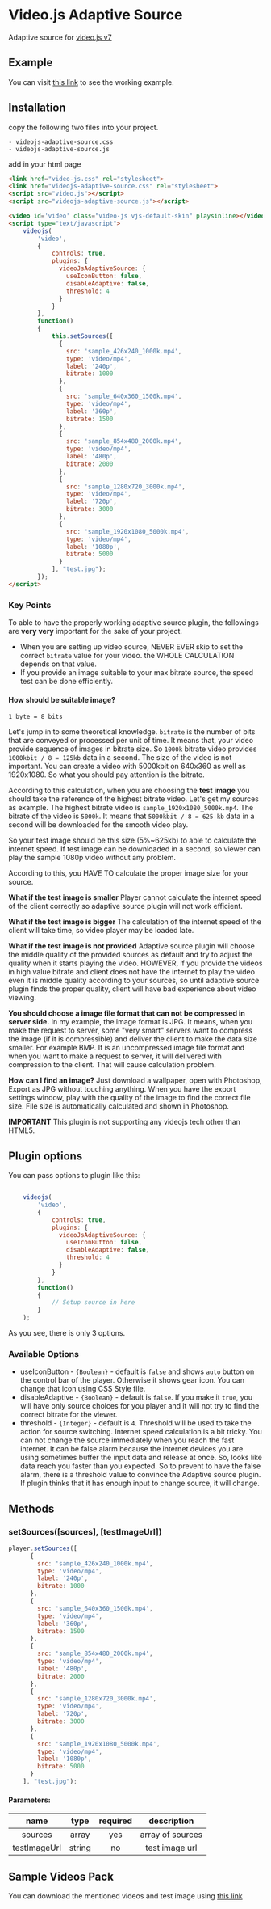 # Video.js Adaptive Source 

Adaptive source for [video.js v7](https://github.com/videojs/video.js)

## Example

You can visit [this link](http://imfrk.com/p/videojs-adaptive-source/example.html) to see the working example.

## Installation

copy the following two files into your project.

```
- videojs-adaptive-source.css
- videojs-adaptive-source.js
``` 

add in your html page

```html
<link href="video-js.css" rel="stylesheet">
<link href="videojs-adaptive-source.css" rel="stylesheet">
<script src="video.js"></script>
<script src="videojs-adaptive-source.js"></script>

<video id='video' class="video-js vjs-default-skin" playsinline></video>
<script type="text/javascript">
    videojs(
        'video',
        {
            controls: true,
            plugins: {
              videoJsAdaptiveSource: {
                useIconButton: false,
                disableAdaptive: false,
                threshold: 4
              }
            }
        },
        function()
        {
            this.setSources([
              {
                src: 'sample_426x240_1000k.mp4',
                type: 'video/mp4',
                label: '240p',
                bitrate: 1000
              },
              {
                src: 'sample_640x360_1500k.mp4',
                type: 'video/mp4',
                label: '360p',
                bitrate: 1500
              },
              {
                src: 'sample_854x480_2000k.mp4',
                type: 'video/mp4',
                label: '480p',
                bitrate: 2000
              },
              {
                src: 'sample_1280x720_3000k.mp4',
                type: 'video/mp4',
                label: '720p',
                bitrate: 3000
              },
              {
                src: 'sample_1920x1080_5000k.mp4',
                type: 'video/mp4',
                label: '1080p',
                bitrate: 5000
              }
            ], "test.jpg");
        });
</script>
```

### Key Points

To able to have the properly working adaptive source plugin, the followings are
**very very** important for the sake of your project.

- When you are setting up video source, NEVER EVER skip to set the correct `bitrate` value
for your video. the WHOLE CALCULATION depends on that value. 
- If you provide an image suitable to your max bitrate source, the speed test can be done
efficiently.

#### How should be suitable image?

`1 byte = 8 bits`

Let's jump in to some theoretical knowledge. `bitrate` is the number of bits that are conveyed
or processed per unit of time. It means that, your video provide sequence of images in bitrate
size. So `1000k` bitrate video provides `1000kbit / 8 = 125kb` data in a second. The size of the 
video is not important. You can create a video with 5000kbit on 640x360 as well as 1920x1080. So
what you should pay attention is the bitrate.

According to this calculation, when you are choosing the **test image** you should take the reference
of the highest bitrate video. Let's get my sources as example. The highest bitrate video is 
`sample_1920x1080_5000k.mp4`. The bitrate of the video is `5000k`. It means that `5000kbit / 8 = 625 kb`
data in a second will be downloaded for the smooth video play.

So your test image should be this size (5%~625kb) to able to calculate the internet speed. If test image can be
downloaded in a second, so viewer can play the sample 1080p video without any problem.

According to this, you HAVE TO calculate the proper image size for your source. 

**What if the test image is smaller** Player cannot calculate the internet speed of the client correctly
so adaptive source plugin will not work efficient.

**What if the test image is bigger** The calculation of the internet speed of the client will take
time, so video player may be loaded late.

**What if the test image is not provided** Adaptive source plugin will choose the middle quality of
the provided sources as default and try to adjust the quality when it starts playing the video. HOWEVER, 
if you provide the videos in high value bitrate and client does not have the internet to play the 
video even it is middle quality according to your sources, so until adaptive source plugin finds the proper
quality, client will have bad experience about video viewing.

**You should choose a image file format that can not be compressed in server side.** In my example, the image
format is JPG. It means, when you make the request to server, some "very smart" servers want to compress the
image (if it is compressible) and deliver the client to make the data size smaller. For example BMP. It is an
uncompressed image file format and when you want to make a request to server, it will delivered with compression
to the client. That will cause calculation problem.

**How can I find an image?** Just download a wallpaper, open with Photoshop, Export as JPG without touching
anything. When you have the export settings window, play with the quality of the image to find the correct
file size. File size is automatically calculated and shown in Photoshop.  

**IMPORTANT** This plugin is not supporting any videojs tech other than HTML5.

## Plugin options

You can pass options to plugin like this:

```javascript

    videojs(
        'video',
        {
            controls: true,
            plugins: {
              videoJsAdaptiveSource: {
                useIconButton: false,
                disableAdaptive: false,
                threshold: 4
              }
            }
        },
        function()
        {
            // Setup source in here
        }
    );
```

As you see, there is only 3 options.

### Available Options
* useIconButton - `{Boolean}` - default is `false` and shows `auto` button on the control bar of the player. Otherwise
it shows gear icon. You can change that icon using CSS Style file.
* disableAdaptive - `{Boolean}` - default is `false`. If you make it `true`, you will have only source choices for you
 player and it will not try to find the correct bitrate for the viewer.
* threshold - `{Integer}` - default is `4`. Threshold will be used to take the action for source switching. Internet
speed calculation is a bit tricky. You can not change the source immediately when you reach the fast internet. It can 
be false alarm because the internet devices you are using sometimes buffer the input data and release at once. So, looks
like data reach you faster than you expected. So to prevent to have the false alarm, there is a threshold value to 
convince the Adaptive source plugin. If plugin thinks that it has enough input to change source, it will change. 

## Methods

### setSources([sources], [testImageUrl])
```javascript
player.setSources([
      {
        src: 'sample_426x240_1000k.mp4',
        type: 'video/mp4',
        label: '240p',
        bitrate: 1000
      },
      {
        src: 'sample_640x360_1500k.mp4',
        type: 'video/mp4',
        label: '360p',
        bitrate: 1500
      },
      {
        src: 'sample_854x480_2000k.mp4',
        type: 'video/mp4',
        label: '480p',
        bitrate: 2000
      },
      {
        src: 'sample_1280x720_3000k.mp4',
        type: 'video/mp4',
        label: '720p',
        bitrate: 3000
      },
      {
        src: 'sample_1920x1080_5000k.mp4',
        type: 'video/mp4',
        label: '1080p',
        bitrate: 5000
      }
    ], "test.jpg");
```
#### Parameters:
| name | type | required | description |
|:----:|:----:|:--------:|:-----------:|
| sources | array | yes | array of sources |
| testImageUrl | string | no | test image url |

## Sample Videos Pack
You can download the mentioned videos and test image using [this link](http://imfrk.com/p/videojs-adaptive-source/sample-videos-pack.zip)